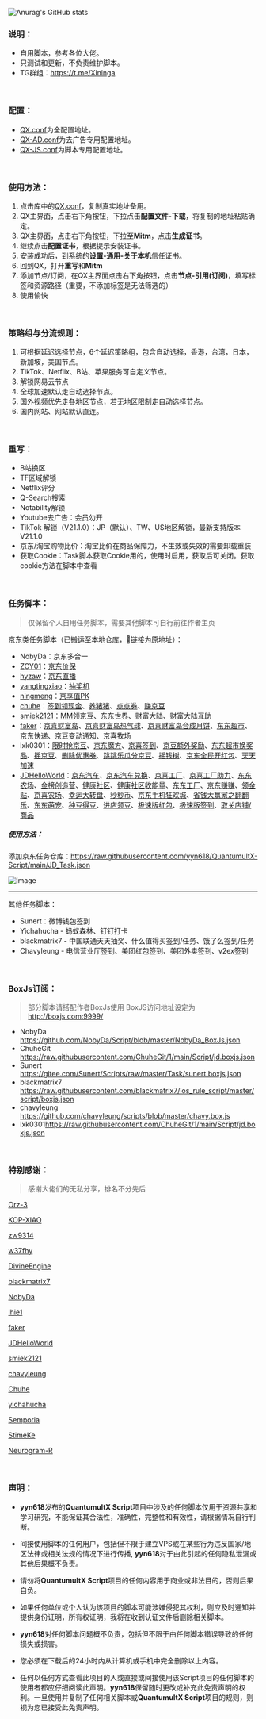 ![Anurag's GitHub stats](https://github-readme-stats.vercel.app/api?username=yyn618&show_icons=true&theme=vue-dark)

### 说明：

* 自用脚本，参考各位大佬。
* 只测试和更新，不负责维护脚本。
* TG群组：https://t.me/Xininga

<br>

### 配置：

* [QX.conf](https://raw.githubusercontent.com/yyn618/QuantumultX-Script/main/QX.conf)为全配置地址。
* [QX-AD.conf](https://raw.githubusercontent.com/yyn618/QuantumultX-Script/main/QX-AD.conf)为去广告专用配置地址。
* [QX-JS.conf](https://raw.githubusercontent.com/yyn618/QuantumultX-Script/main/QX-JS.conf)为脚本专用配置地址。

<br>

### 使用方法：

1. 点击库中的[QX.conf](https://raw.githubusercontent.com/yyn618/QuantumultX-Script/main/QX.conf)，复制真实地址备用。
2. QX主界面，点击右下角按钮，下拉点击**配置文件-下载**，将复制的地址粘贴确定。
3. QX主界面，点击右下角按钮，下拉至**Mitm**，点击**生成证书**。
4. 继续点击**配置证书**，根据提示安装证书。
5. 安装成功后，到系统的**设置-通用-关于本机**信任证书。
6. 回到QX，打开**重写**和**Mitm**
7. 添加节点/订阅，在QX主界面点击右下角按钮，点击**节点-引用(订阅)**，填写标签和资源路径（重要，不添加标签是无法筛选的）
8. 使用愉快

<br>

### 策略组与分流规则：

1. 可根据延迟选择节点，6个延迟策略组，包含自动选择，香港，台湾，日本，新加坡，美国节点。
2. TikTok、Netflix、B站、苹果服务可自定义节点。
3. 解锁网易云节点
4. 全球加速默认走自动选择节点。
5. 国外视频优先走各地区节点，若无地区限制走自动选择节点。
6. 国内网站、网站默认直连。

<br>

### 重写：

- B站换区
- TF区域解锁
- Netflix评分
- Q-Search搜索
- Notability解锁
- Youtube去广告：会员勿开
- TikTok 解锁（V21.1.0）：JP（默认）、TW、US地区解锁，最新支持版本V21.1.0
- 京东/淘宝购物比价：淘宝比价在商品保障力，不生效或失效的需要卸载重装
- 获取Cookie：Task脚本获取Cookie用的，使用时启用，获取后可关闭。获取cookie方法在脚本中查看

<br>

### 任务脚本：

> 仅保留个人自用任务脚本，需要其他脚本可自行前往作者主页

京东类任务脚本（已搬运至本地仓库，🔗链接为原地址）：
- NobyDa：京东多合一
- [ZCY01](https://github.com/ZCY01/daily_scripts/tree/main/jd)：[京东价保](https://github.com/ZCY01/daily_scripts/blob/main/jd/jd_priceProtect.js)
- [hyzaw](https://www.notion.so/task-1a80bc2c08944d4ba3ba1b7ae1675f65)：[京东直播](https://github.com/hyzaw/scripts/blob/main/jd_live.js)
- [yangtingxiao](https://github.com/yangtingxiao/QuantumultX/tree/master/scripts/jd)：[抽奖机](https://github.com/yangtingxiao/QuantumultX/blob/master/scripts/jd/jd_lotteryMachine.js)
- [ningmeng](https://github.com/panghu999/ningmeng)：[京享值PK](https://github.com/qqsdff/panghu/blob/master/jd_pk.js)
- [chuhe](https://github.com/ChuheGit/1/tree/main/Script/jd_scripts)：[签到领现金](https://github.com/ChuheGit/1/blob/main/Script/jd_scripts/jd_cash.js)、[养猪猪](https://github.com/ChuheGit/1/blob/main/Script/jd_scripts/jd_pigPet.js)、[点点券](https://github.com/ChuheGit/1/blob/main/Script/jd_scripts/jd_necklace.js)、[赚京豆](https://github.com/qqsdff/jd_scripts/blob/master/jd_syj.js)
- [smiek2121](https://github.com/smiek2121/scripts)：[MM领京豆](https://github.com/smiek2121/scripts/blob/master/gua_MMdou.js)、[东东世界](https://github.com/smiek2121/scripts/blob/master/gua_ddworld.js)、[财富大陆](https://github.com/smiek2121/scripts/blob/master/gua_wealth_island.js)、[财富大陆互助](https://github.com/smiek2121/scripts/blob/master/gua_wealth_island_help.js)
- [faker](https://github.com/shufflewzc/faker2)：[京喜财富岛](https://github.com/shufflewzc/faker2/blob/main/jd_cfd.js)、[京喜财富岛热气球](https://github.com/shufflewzc/faker2/blob/main/jd_cfd_loop.js)、[京喜财富岛合成月饼](https://github.com/shufflewzc/faker2/blob/main/jd_cfd_mooncake.js)、[东东超市](https://github.com/shufflewzc/faker2/blob/main/jd_superMarket.js)、[京东快递](https://github.com/shufflewzc/faker2/blob/main/jd_kd.js)、[京豆变动通知](https://github.com/shufflewzc/faker2/blob/main/jd_bean_change.js)、[京喜牧场](https://github.com/shufflewzc/faker2/blob/main/jd_jxmc.js)
- lxk0301：[限时抢京豆](https://github.com/shufflewzc/faker2/blob/main/jd_xsqjd.js)、[京东魔方](https://github.com/shufflewzc/faker2/blob/main/jd_mf.js)、[京喜签到](https://github.com/shufflewzc/faker2/blob/main/jx_sign.js)、[京豆额外奖励](https://github.com/qqsdff/jd_scripts/blob/master/jd_bean_home.js)、[东东超市换奖品](https://github.com/qqsdff/jd_scripts/blob/master/jd_blueCoin.js)、[摇京豆](https://github.com/qqsdff/jd_scripts/blob/master/jd_club_lottery.js)、[删除优惠券](https://github.com/qqsdff/jd_scripts/blob/master/jd_delCoupon.js)、[跳跳乐瓜分京豆](https://github.com/qqsdff/jd_scripts/blob/master/jd_jump.js)、[摇钱树](https://github.com/qqsdff/jd_scripts/blob/master/jd_moneyTree.js)、[京东全民开红包](https://github.com/qqsdff/jd_scripts/blob/master/jd_redPacket.js)、[天天加速](https://github.com/qqsdff/jd_scripts/blob/master/jd_speed.js)
- [JDHelloWorld](https://github.com/JDHelloWorld/jd_scripts)：[京东汽车](https://github.com/JDHelloWorld/jd_scripts/blob/main/jd_car.js)、[京东汽车兑换](https://github.com/JDHelloWorld/jd_scripts/blob/main/jd_car_exchange.js)、[京喜工厂](https://github.com/JDHelloWorld/jd_scripts/blob/main/jd_dreamFactory.js)、[京喜工厂助力](https://github.com/JDHelloWorld/jd_scripts/blob/main/jd_dreamFactory_help.js)、[东东农场](https://github.com/JDHelloWorld/jd_scripts/blob/main/jd_fruit.js)、[金榜创造营](https://github.com/JDHelloWorld/jd_scripts/blob/main/jd_gold_creator.js)、[健康社区](https://github.com/JDHelloWorld/jd_scripts/blob/main/jd_health.js)、[健康社区收能量](https://github.com/JDHelloWorld/jd_scripts/blob/main/jd_health_collect.js)、[东东工厂](https://github.com/JDHelloWorld/jd_scripts/blob/main/jd_jdfactory.js)、[京东赚赚](https://github.com/JDHelloWorld/jd_scripts/blob/main/jd_jdzz.js)、[领金贴](https://github.com/JDHelloWorld/jd_scripts/blob/main/jd_jin_tie.js)、[京喜农场](https://github.com/JDHelloWorld/jd_scripts/blob/main/jd_jxnc.js)、[幸运大转盘](https://github.com/JDHelloWorld/jd_scripts/blob/main/jd_market_lottery.js)、[秒秒币](https://github.com/JDHelloWorld/jd_scripts/blob/main/jd_ms.js)、[京东手机狂欢城](https://github.com/JDHelloWorld/jd_scripts/blob/main/jd_carnivalcity.js)、[省钱大赢家之翻翻乐](https://github.com/JDHelloWorld/jd_scripts/blob/main/jd_big_winner.js)、[东东萌宠](https://github.com/JDHelloWorld/jd_scripts/blob/main/jd_pet.js)、[种豆得豆](https://github.com/JDHelloWorld/jd_scripts/blob/main/jd_plantBean.js)、[进店领豆](https://github.com/JDHelloWorld/jd_scripts/blob/main/jd_shop.js)、[极速版红包](https://github.com/JDHelloWorld/jd_scripts/blob/main/jd_speed_redpocke.js)、[极速版签到](https://github.com/JDHelloWorld/jd_scripts/blob/main/jd_speed_sign.js)、[取关店铺/商品](https://github.com/JDHelloWorld/jd_scripts/blob/main/jd_unsubscribe.js)

##### 使用方法：

添加京东任务仓库：https://raw.githubusercontent.com/yyn618/QuantumultX-Script/main/JD_Task.json

![image](https://user-images.githubusercontent.com/31948921/141168012-5256d021-5f8a-4336-b68f-8fc194b3e919.png)



---

其他任务脚本：
- Sunert：微博钱包签到
- Yichahucha - 蚂蚁森林、钉钉打卡
- blackmatrix7 - 中国联通天天抽奖、什么值得买签到/任务、饿了么签到/任务
- Chavyleung - 电信营业厅签到、美团红包签到、美团外卖签到、v2ex签到

<br>

### BoxJs订阅：

> 部分脚本请搭配作者BoxJs使用
> BoxJS访问地址设定为 <http://boxjs.com:9999/>

- NobyDa <https://github.com/NobyDa/Script/blob/master/NobyDa_BoxJs.json>
- ChuheGit <https://raw.githubusercontent.com/ChuheGit/1/main/Script/jd.boxjs.json>
- Sunert <https://gitee.com/Sunert/Scripts/raw/master/Task/sunert.boxjs.json>
- blackmatrix7 <https://raw.githubusercontent.com/blackmatrix7/ios_rule_script/master/script/boxjs.json>
- chavyleung <https://github.com/chavyleung/scripts/blob/master/chavy.box.js>
- lxk0301<https://raw.githubusercontent.com/ChuheGit/1/main/Script/jd.boxjs.json>

<br>

### 特别感谢：

>感谢大佬们的无私分享，排名不分先后

[Orz-3](https://github.com/Orz-3/QuantumultX)

[KOP-XIAO](https://github.com/KOP-XIAO/QuantumultX)

[zw9314](https://github.com/nzw9314/QuantumultX/tree/master)

[w37fhy](https://github.com/w37fhy/QuantumultX/edit/master)

[DivineEngine](https://github.com/DivineEngine/Profiles/tree/master)

[blackmatrix7](https://github.com/blackmatrix7/ios_rule_script)

[NobyDa](https://github.com/NobyDa/Script)

[lhie1](https://github.com/lhie1/Rules/tree/master/QuantumultX)

[faker](https://github.com/shufflewzc/faker2)

[JDHelloWorld](https://github.com/JDHelloWorld/jd_scripts)

[smiek2121](https://github.com/smiek2121/scripts)

[chavyleung](https://github.com/chavyleung/scripts)

[Chuhe](https://github.com/ChuheGit/1)

[yichahucha](https://github.com/yichahucha/surge)

[Semporia](https://github.com/Semporia/TikTok-Unlock)

[StimeKe](https://github.com/StimeKe?tab=repositories)

[Neurogram-R](https://github.com/Neurogram-R/Surge)

<br>

### 声明：

* **yyn618**发布的**QuantumultX Script**项目中涉及的任何脚本仅用于资源共享和学习研究，不能保证其合法性，准确性，完整性和有效性，请根据情况自行判断。

* 间接使用脚本的任何用户，包括但不限于建立VPS或在某些行为违反国家/地区法律或相关法规的情况下进行传播, **yyn618**对于由此引起的任何隐私泄漏或其他后果概不负责。

* 请勿将**QuantumultX Script**项目的任何内容用于商业或非法目的，否则后果自负。

* 如果任何单位或个人认为该项目的脚本可能涉嫌侵犯其权利，则应及时通知并提供身份证明，所有权证明，我将在收到认证文件后删除相关脚本。

* **yyn618**对任何脚本问题概不负责，包括但不限于由任何脚本错误导致的任何损失或损害。

* 您必须在下载后的24小时内从计算机或手机中完全删除以上内容。

* 任何以任何方式查看此项目的人或直接或间接使用该Script项目的任何脚本的使用者都应仔细阅读此声明。**yyn618**保留随时更改或补充此免责声明的权利。一旦使用并复制了任何相关脚本或**QuantumultX Script**项目的规则，则视为您已接受此免责声明。
